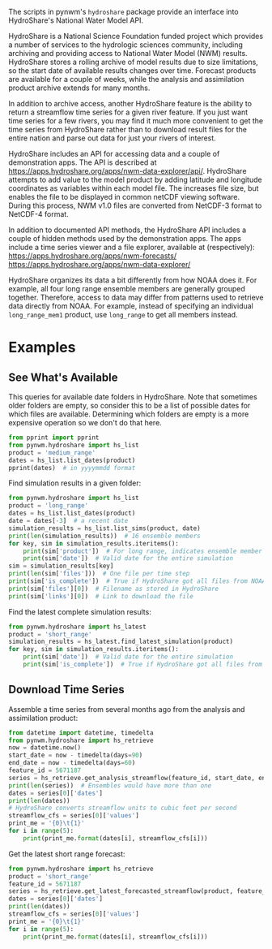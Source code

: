 The scripts in pynwm's `hydroshare` package provide an interface into HydroShare's National Water Model API.

HydroShare is a National Science Foundation funded project which provides a number of services to the hydrologic sciences community, including archiving and providing access to National Water Model (NWM) results.  HydroShare stores a rolling archive of model results due to size limitations, so the start date of available results changes over time. Forecast products are available for a couple of weeks, while the analysis and assimilation product archive extends for many months.

In addition to archive access, another HydroShare feature is the ability to return a streamflow time series for a given river feature. If you just want time series for a few rivers, you may find it much more convenient to get the time series from HydroShare rather than to download result files for the entire nation and parse out data for just your rivers of interest.

HydroShare includes an API for accessing data and a couple of demonstration apps. The API is described at https://apps.hydroshare.org/apps/nwm-data-explorer/api/.  HydroShare attempts to add value to the model product by adding latitude and longitude coordinates as variables within each model file. The increases file size, but enables the file to be displayed in common netCDF viewing software. During this process, NWM v1.0 files are converted from NetCDF-3 format to NetCDF-4 format.

In addition to documented API methods, the HydroShare API includes a couple of hidden methods used by the demonstration apps. The apps include a time series viewer and a file explorer, available at (respectively):
https://apps.hydroshare.org/apps/nwm-forecasts/
https://apps.hydroshare.org/apps/nwm-data-explorer/

HydroShare organizes its data a bit differently from how NOAA does it. For example, all four long range ensemble members are generally grouped together. Therefore, access to data may differ from patterns used to retrieve data directly from NOAA. For example, instead of specifying an individual `long_range_mem1` product, use `long_range` to get all members instead.

# Examples

## See What's Available

This queries for available date folders in HydroShare. Note that sometimes older folders are empty, so consider this to be a list of possible dates for which files are available. Determining which folders are empty is a more expensive operation so we don't do that here.

```python
from pprint import pprint
from pynwm.hydroshare import hs_list
product = 'medium_range'
dates = hs_list.list_dates(product)
pprint(dates)  # in yyyymmdd format
```

Find simulation results in a given folder:

```python
from pynwm.hydroshare import hs_list
product = 'long_range'
dates = hs_list.list_dates(product)
date = dates[-3]  # a recent date
simulation_results = hs_list.list_sims(product, date)
print(len(simulation_results))  # 16 ensemble members
for key, sim in simulation_results.iteritems():
    print(sim['product'])  # For long range, indicates ensemble member
    print(sim['date'])  # Valid date for the entire simulation
sim = simulation_results[key]
print(len(sim['files']))  # One file per time step
print(sim['is_complete'])  # True if HydroShare got all files from NOAA
print(sim['files'][0])  # Filename as stored in HydroShare
print(sim['links'][0])  # Link to download the file
```

Find the latest complete simulation results:

```python
from pynwm.hydroshare import hs_latest
product = 'short_range'
simulation_results = hs_latest.find_latest_simulation(product)
for key, sim in simulation_results.iteritems():
    print(sim['date'])  # Valid date for the entire simulation
    print(sim['is_complete'])  # True if HydroShare got all files from NOAA
```

## Download Time Series

Assemble a time series from several months ago from the analysis and assimilation product:

```python
from datetime import datetime, timedelta
from pynwm.hydroshare import hs_retrieve
now = datetime.now()
start_date = now - timedelta(days=90)
end_date = now - timedelta(days=60)
feature_id = 5671187
series = hs_retrieve.get_analysis_streamflow(feature_id, start_date, end_date)
print(len(series))  # Ensembles would have more than one
dates = series[0]['dates']
print(len(dates))
# HydroShare converts streamflow units to cubic feet per second
streamflow_cfs = series[0]['values']
print_me = '{0}\t{1}'
for i in range(5):
    print(print_me.format(dates[i], streamflow_cfs[i]))
```

Get the latest short range forecast:

```python
from pynwm.hydroshare import hs_retrieve
product = 'short_range'
feature_id = 5671187
series = hs_retrieve.get_latest_forecasted_streamflow(product, feature_id)
dates = series[0]['dates']
print(len(dates))
streamflow_cfs = series[0]['values']
print_me = '{0}\t{1}'
for i in range(5):
    print(print_me.format(dates[i], streamflow_cfs[i]))

```
